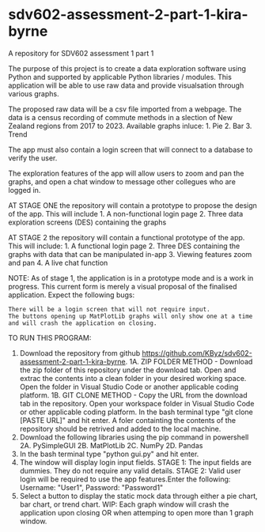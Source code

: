 # sdv602-assessment-2-part-1-kira-byrne
A repository for SDV602 assessment 1 part 1

The purpose of this project is to create a data exploration software using Python and supported by applicable Python libraries / modules. 
This application will be able to use raw data and provide visualsation through various graphs.

The proposed raw data will be a csv file imported from a webpage. 
The data is a census recording of commute methods in a slection of New Zealand regions from 2017 to 2023.
Available graphs inluce:
    1. Pie
    2. Bar
    3. Trend

The app must also contain a login screen that will connect to a database to verify the user.

The exploration features of the app will allow users to zoom and pan the graphs, and open a chat window
to message other collegues who are logged in. 

AT STAGE ONE the repository will contain a prototype to propose the design of the app.
This will include 
    1. A non-functional login page
    2. Three data exploration screens (DES) containing the graphs

AT STAGE 2 the repository will contain a functional prototype of the app.
This will include:
    1. A functional login page
    2. Three DES containing the graphs with data that can be manipulated in-app
    3. Viewing features zoom and pan
    4. A live chat function

NOTE:
As of stage 1, the application is in a prototype mode and is a work in progress. This current form is merely a visual proposal of the finalised application.
Expect the following bugs:

    There will be a login screen that will not require input. 
    The buttons opening up MatPlotLib graphs will only show one at a time and will crash the application on closing. 


TO RUN THIS PROGRAM:
1. Download the repository from github https://github.com/KByz/sdv602-assessment-2-part-1-kira-byrne.
    1A. ZIP FOLDER METHOD - Download the zip folder of this repository under the download tab.
        Open and extrac the contents into a clean folder in your desired working space. 
        Open the folder in Visual Studio Code or another applicable coding platform. 
    1B. GIT CLONE METHOD - Copy the URL from the download tab in the repository. 
        Open your workspace folder in Visual Studio Code or other applicable coding platform. 
        In the bash terminal type "git clone [PASTE URL]" and hit enter. A foler containting the contents of the repository should
        be retrived and added to the local machine. 
2. Download the following libraries using the pip command in powershell 
    2A. PySimpleGUI
    2B. MatPlotLib
    2C. NumPy
    2D. Pandas
3. In the bash terminal type "python gui.py" and hit enter.
4. The window will display login input fields.
    STAGE 1: The input fields are dummies. They do not require any valid details. 
    STAGE 2: Valid user login will be required to use the app features.Enter the following: 
            Username: "User1", Password: "Password1"
5. Select a button to display the static mock data through either a pie chart, bar chart, or trend chart. 
    WIP: Each graph window will crash the application upon closing OR when attemping to open more than 1 graph window. 

